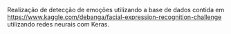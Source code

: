 Realização de detecção de emoções utilizando a base de dados contida em https://www.kaggle.com/debanga/facial-expression-recognition-challenge utilizando redes neurais com Keras.

